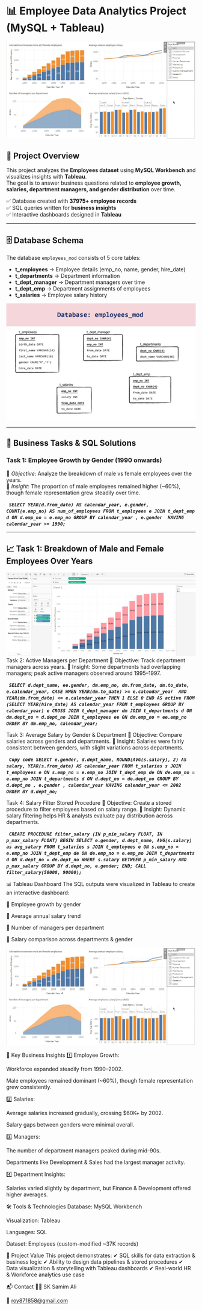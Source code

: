 # 📊 Employee Data Analytics Project (MySQL + Tableau)

![Tableau Dashboard](Tableau%20Dashboard.jpg) 
## 📌 Project Overview
This project analyzes the **Employees dataset** using **MySQL Workbench** and visualizes insights with **Tableau**.  
The goal is to answer business questions related to **employee growth, salaries, department managers, and gender distribution** over time.  

✅ Database created with **37975+ employee records**  
✅ SQL queries written for **business insights**  
✅ Interactive dashboards designed in **Tableau**  

---

## 🗄 Database Schema

The database `employees_mod` consists of 5 core tables:  

- **t_employees** → Employee details (emp_no, name, gender, hire_date)  
- **t_departments** → Department information  
- **t_dept_manager** → Department managers over time  
- **t_dept_emp** → Department assignments of employees  
- **t_salaries** → Employee salary history  

<p align="center">
  <img src="Employees Database Schema.jpg" width="600"/>
</p>

---

## 🚀 Business Tasks & SQL Solutions  

### **Task 1: Employee Growth by Gender (1990 onwards)**
📌 *Objective*: Analyze the breakdown of male vs female employees over the years.  
🔑 *Insight*: The proportion of male employees remained higher (~60%), though female representation grew steadily over time.  

***```
SELECT YEAR(d.from_date) AS calendar_year,
       e.gender,    
       COUNT(e.emp_no) AS num_of_employees
FROM t_employees e
JOIN t_dept_emp d ON d.emp_no = e.emp_no
GROUP BY calendar_year , e.gender 
HAVING calendar_year >= 1990;```***

---

## 📈 Task 1: Breakdown of Male and Female Employees Over Years  

![Gender Breakdown](Task%201%20Breakdown%20between%20male%20and%20female%20employees%20over%20years.jpg)  
Task 2: Active Managers per Department
📌 Objective: Track department managers across years.
🔑 Insight: Some departments had overlapping managers; peak active managers observed around 1995–1997.

***```
SELECT d.dept_name, ee.gender, dm.emp_no, dm.from_date, dm.to_date, e.calendar_year,
       CASE WHEN YEAR(dm.to_date) >= e.calendar_year 
                 AND YEAR(dm.from_date) <= e.calendar_year THEN 1 ELSE 0 END AS active
FROM (SELECT YEAR(hire_date) AS calendar_year
      FROM t_employees GROUP BY calendar_year) e
CROSS JOIN t_dept_manager dm
JOIN t_departments d ON dm.dept_no = d.dept_no
JOIN t_employees ee ON dm.emp_no = ee.emp_no
ORDER BY dm.emp_no, calendar_year;```***

Task 3: Average Salary by Gender & Department
📌 Objective: Compare salaries across genders and departments.
🔑 Insight: Salaries were fairly consistent between genders, with slight variations across departments.

***```
Copy code
SELECT e.gender, d.dept_name,
       ROUND(AVG(s.salary), 2) AS salary,
       YEAR(s.from_date) AS calendar_year
FROM t_salaries s
JOIN t_employees e ON s.emp_no = e.emp_no
JOIN t_dept_emp de ON de.emp_no = e.emp_no
JOIN t_departments d ON d.dept_no = de.dept_no
GROUP BY d.dept_no , e.gender , calendar_year
HAVING calendar_year <= 2002
ORDER BY d.dept_no;```***


Task 4: Salary Filter Stored Procedure
📌 Objective: Create a stored procedure to filter employees based on salary range.
🔑 Insight: Dynamic salary filtering helps HR & analysts evaluate pay distribution across departments.

***```
CREATE PROCEDURE filter_salary (IN p_min_salary FLOAT, IN p_max_salary FLOAT)
BEGIN
    SELECT e.gender, d.dept_name, AVG(s.salary) as avg_salary
    FROM t_salaries s
    JOIN t_employees e ON s.emp_no = e.emp_no
    JOIN t_dept_emp de ON de.emp_no = e.emp_no
    JOIN t_departments d ON d.dept_no = de.dept_no
    WHERE s.salary BETWEEN p_min_salary AND p_max_salary
    GROUP BY d.dept_no, e.gender;
END;
CALL filter_salary(50000, 90000);```***



📊 Tableau Dashboard
The SQL outputs were visualized in Tableau to create an interactive dashboard:

📌 Employee growth by gender

📌 Average annual salary trend

📌 Number of managers per department

📌 Salary comparison across departments & gender

<p align="center"> <img src="Tableau Dashboard.jpg" width="700"/> </p>
🔑 Key Business Insights
1️⃣ Employee Growth:

Workforce expanded steadily from 1990–2002.

Male employees remained dominant (~60%), though female representation grew consistently.

2️⃣ Salaries:

Average salaries increased gradually, crossing $60K+ by 2002.

Salary gaps between genders were minimal overall.

3️⃣ Managers:

The number of department managers peaked during mid-90s.

Departments like Development & Sales had the largest manager activity.

4️⃣ Department Insights:

Salaries varied slightly by department, but Finance & Development offered higher averages.

🛠 Tools & Technologies
Database: MySQL Workbench

Visualization: Tableau

Languages: SQL

Dataset: Employees (custom-modified ~37K records)

🌟 Project Value
This project demonstrates:
✔ SQL skills for data extraction & business logic
✔ Ability to design data pipelines & stored procedures
✔ Data visualization & storytelling with Tableau dashboards
✔ Real-world HR & Workforce analytics use case

📬 Contact
👨‍💻 SK Samim Ali

📧 roy871858@gmail.com
